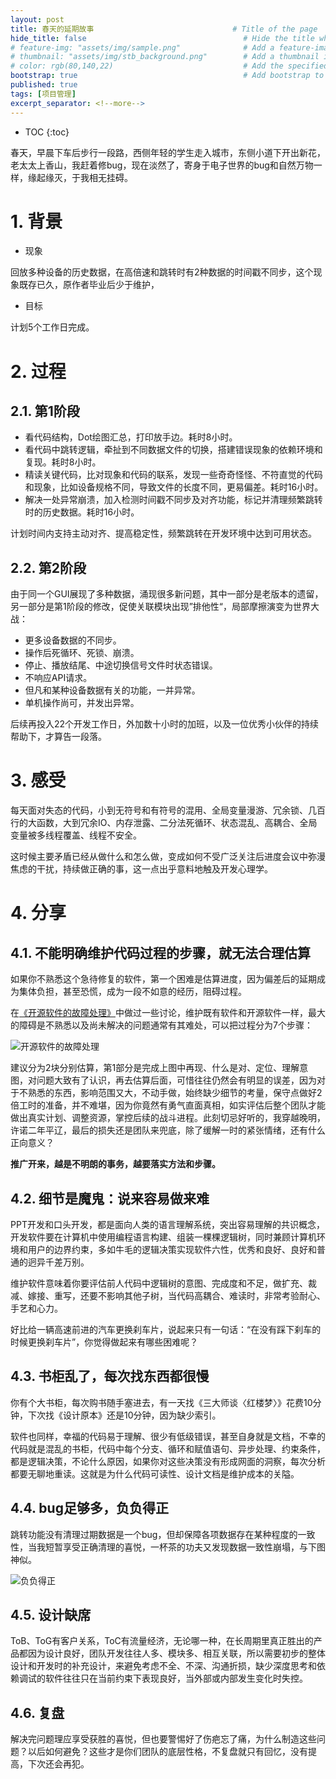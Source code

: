 ```yaml
---
layout: post
title: 春天的延期故事                               # Title of the page
hide_title: false                                   # Hide the title when displaying the post, but shown in lists of posts
# feature-img: "assets/img/sample.png"              # Add a feature-image to the post
# thumbnail: "assets/img/stb_background.png"        # Add a thumbnail image on blog view
# color: rgb(80,140,22)                             # Add the specified color as feature image, and change link colors in post
bootstrap: true                                     # Add bootstrap to the page
published: true
tags: [项目管理]
excerpt_separator: <!--more-->
---
```


<!--more-->
* TOC
{:toc}

春天，早晨下车后步行一段路，西侧年轻的学生走入城市，东侧小道下开出新花，老太太上香山，我赶着修bug，现在淡然了，寄身于电子世界的bug和自然万物一样，缘起缘灭，于我相无挂碍。

# 1. 背景

* 现象

回放多种设备的历史数据，在高倍速和跳转时有2种数据的时间戳不同步，这个现象既存已久，原作者毕业后少于维护，

* 目标

计划5个工作日完成。

# 2. 过程

## 2.1. 第1阶段

* 看代码结构，Dot绘图汇总，打印放手边。耗时8小时。
* 看代码中跳转逻辑，牵扯到不同数据文件的切换，搭建错误现象的依赖环境和复现。耗时8小时。
* 精读关键代码，比对现象和代码的联系，发现一些奇奇怪怪、不符直觉的代码和现象，比如设备规格不同，导致文件的长度不同，更易偏差。耗时16小时。
* 解决一处异常崩溃，加入检测时间戳不同步及对齐功能，标记并清理频繁跳转时的历史数据。耗时16小时。

计划时间内支持主动对齐、提高稳定性，频繁跳转在开发环境中达到可用状态。

## 2.2. 第2阶段

由于同一个GUI展现了多种数据，涌现很多新问题，其中一部分是老版本的遗留，另一部分是第1阶段的修改，促使关联模块出现”排他性“，局部摩擦演变为世界大战：

* 更多设备数据的不同步。
* 操作后死循环、死锁、崩溃。
* 停止、播放结尾、中途切换信号文件时状态错误。
* 不响应API请求。
* 但凡和某种设备数据有关的功能，一并异常。
* 单机操作尚可，并发出异常。

后续再投入22个开发工作日，外加数十小时的加班，以及一位优秀小伙伴的持续帮助下，才算告一段落。

# 3. 感受

每天面对失态的代码，小到无符号和有符号的混用、全局变量漫游、冗余锁、几百行的大函数，大到冗余IO、内存泄露、二分法死循环、状态混乱、高耦合、全局变量被多线程覆盖、线程不安全。

这时候主要矛盾已经从做什么和怎么做，变成如何不受广泛关注后进度会议中弥漫焦虑的干扰，持续做正确的事，这一点出乎意料地触及开发心理学。

# 4. 分享

## 4.1. 不能明确维护代码过程的步骤，就无法合理估算

如果你不熟悉这个急待修复的软件，第一个困难是估算进度，因为偏差后的延期成为集体负担，甚至恐慌，成为一段不如意的经历，阻碍过程。

在[《开源软件的故障处理》](https://hubugui.github.io/2022/12/11/%E5%BC%80%E6%BA%90%E8%BD%AF%E4%BB%B6%E7%9A%84%E6%95%85%E9%9A%9C%E5%A4%84%E7%90%86.html)中做过一些讨论，维护既有软件和开源软件一样，最大的障碍是不熟悉以及尚未解决的问题通常有其难处，可以把过程分为7个步骤：

![开源软件的故障处理](/assets/img/post/2023-06-18/maintenance.png)

建议分为2块分别估算，第1部分是完成上图中再现、什么是对、定位、理解意图，对问题大致有了认识，再去估算后面，可惜往往仍然会有明显的误差，因为对于不熟悉的东西，影响范围又大，不动手做，始终缺少细节的考量，保守点做好2倍工时的准备，并不难堪，因为你竟然有勇气直面真相，如实评估后整个团队才能做出真实计划、调整资源，掌控后续的战斗进程。此刻切忌好听的，我穿越晚明，许诺二年平辽，最后的损失还是团队来兜底，除了缓解一时的紧张情绪，还有什么正向意义？

**推广开来，越是不明朗的事务，越要落实方法和步骤。**

## 4.2. 细节是魔鬼：说来容易做来难

PPT开发和口头开发，都是面向人类的语言理解系统，突出容易理解的共识概念，开发软件要在计算机中使用编程语言构建、组装一棵棵逻辑树，同时兼顾计算机环境和用户的边界约束，多如牛毛的逻辑决策实现软件六性，优秀和良好、良好和普通的迥异千差万别。

维护软件意味着你要评估前人代码中逻辑树的意图、完成度和不足，做扩充、裁减、嫁接、重写，还要不影响其他子树，当代码高耦合、难读时，非常考验耐心、手艺和心力。

好比给一辆高速前进的汽车更换刹车片，说起来只有一句话：“在没有踩下刹车的时候更换刹车片”，你觉得做起来有哪些困难呢？

## 4.3. 书柜乱了，每次找东西都很慢

你有个大书柜，每次购书随手塞进去，有一天找《三大师谈〈红楼梦〉》花费10分钟，下次找《设计原本》还是10分钟，因为缺少索引。

软件也同样，幸福的代码易于理解、很少有低级错误，甚至自身就是文档，不幸的代码就是混乱的书柜，代码中每个分支、循环和赋值语句、异步处理、约束条件，都是逻辑决策，不论什么原因，如果你对这些决策没有形成网面的洞察，每次分析都要无聊地重读。这就是为什么代码可读性、设计文档是维护成本的关隘。

## 4.4. bug足够多，负负得正

跳转功能没有清理过期数据是一个bug，但却保障各项数据存在某种程度的一致性，当我短暂享受正确清理的喜悦，一杯茶的功夫又发现数据一致性崩塌，与下图神似。

![负负得正](/assets/img/post/2023-06-18/bugisfeature.jpg)

## 4.5. 设计缺席

ToB、ToG有客户关系，ToC有流量经济，无论哪一种，在长周期里真正胜出的产品都因为设计良好，团队开发往往人多、模块多、相互关联，所以需要初步的整体设计和开发时的补充设计，来避免考虑不全、不深、沟通折损，缺少深度思考和依赖调试的软件往往只在当前约束下表现良好，当外部或内部发生变化时失控。

## 4.6. 复盘

解决完问题理应享受获胜的喜悦，但也要警惕好了伤疤忘了痛，为什么制造这些问题？以后如何避免？这些才是你们团队的底层性格，不复盘就只有回忆，没有提高，下次还会再犯。